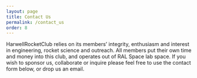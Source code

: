 ```yaml
---
layout: page
title: Contact Us
permalink: /contact_us
order: 8
---
```


HarwellRocketClub relies on its members’ integrity, enthusiasm and interest in engineering, rocket science and outreach. All members put their own time and money into this club, and operates out of RAL Space lab space. If you wish to sponsor us, collaborate or inquire please feel free to use the contact form below, or drop us an email.



